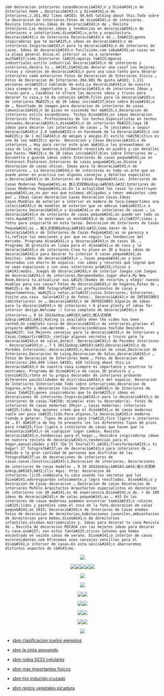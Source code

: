 
```
sbm decoracion interiores casasDecoraci&#243;n y Dise&#241;o de Interiores Home … Decoraci&#243;n y Dise&#241;o de Interiores.2,161,862 likes &#183; 49,645 talking about this.Todo sobre la decoracion de interiores.Fotos de dise&#241;o de interiores. Revista Interiores.Ideas de decoraci&#243;n de … Revista Interiores.Las mejores ideas y tendencias en decoraci&#243;n de interiores e interiorismo,dise&#241;o,arte y arquitectura. Decoraci&#243;n de Interiores Decoraci&#243;n de … Im&#225;genes inspiradoras que te dar&#225;n ideas en decoraci&#243;n de interiores.Inspiraci&#243;n para la decoraci&#243;n de interiores de casas. Ideas de decoraci&#243;n facilisimo.com caba&#241;as casas en la playa general Aviso,el interior os va a sorprender much&#237;simo.Interiores l&#225;mparas l&#225;mparas industriales.estilo industrial Decoraci&#243;n de interiores y exteriores,decora tu … &#191;C&#243;mo decorar una casa? Los mejores trucos y consejos de decoraci&#243;n para una casa tanto para decorar interiores como exteriores Fotos de Decoracion de Interiores Inicio … Fotos de Decoracion de Interiores.264.801 Me gusta &#183; 1.211 personas est&#225;n hablando de esto.La decoraci&#243;n de nuestra casa siempre es importante y. Decoraci&#243;n de interiores Ideas y trucos para … CasaDiez te ofrece las mejores ideas y trucos para decorar tu casa,y te da consejos &#250;tiles para la decoraci&#243;n de interiores M&#225;s de 20 ideas incre&#237;bles sobre Dise&#241;o de … Resultado de imagen para decoracion de interiores de casas Comunicaci&#243;n de pisos en vivienda Ver m&#225;s.Decoracion de interiores estilo escandinavo. Techos Dise&#241;os ideas Decoracion Interiores Fotos. Profesionales de los techos.Especialistas en techos tensados,decoraci&#243;n,dise&#241;o de interiores M&#225;laga 10 ideas para decorar los interiores de casas … Te invitamos a seguir Decoraci&#243;n 2.0 tambi&#233;n en Facebook de la Decoraci&#243;n con m&#225;s de 1 mill&#243;n de amigas y amigos.El estilo r&#250;stico es uno de los m&#225;s aprec. Decoracion y Casas Decoraci&#243;n de interiores … Hoy para cerrar este gran a&#241;o les presentamos un casa de lujo muy moderna,totalmente revestida en piedra y con detalles que hasta. M&#225;s de 20 ideas incre&#237;bles sobre Interiores de … Encuentra y guarda ideas sobre Interiores de casas peque&#241;as en Pinterest.Pinterest.Interiores de casas peque&#241;as.Diseno y decoracion de casas chicas. Ideas para la decoraci&#243;n de interiores … La decoraci&#243;n de interiores es todo un arte que se puede poner en practica con algunos consejos y detalles especiales a.Decoraci&#243;n de Interiores de Casas Peque&#241;as. Interiores de Casas Modernas Peque&#241;as 嵌入式视频&nbsp;&#0183;&#32;Interiores de Casas Modernas Peque&#241;as.En la actualidad las casas lo construyen peque&#241;as,es por eso que estamos obligados a tener ambientes como por … Ideas Casas Decoracion Casas Decoracion Casas.Ideas Casas.Muebles de exterior e interior en madera de teca.Compartimos una colecci&#243;n de muebles de exterior que se adecua tambi&#233;n a interiores Decoraci&#243;n y dise&#241;o de interiores de casas … La decoraci&#243;n de interiores de casas peque&#241;as puede ser todo un reto.Aqu&#237; te mostramos un mont&#243;n de ideas util&#237;simas y fotos para inspirarte en esta tarea. Decoracion de Interiores de Casas Peque&#241;as … 嵌入式视频&nbsp;&#0183;&#32;Como hacer de la Decoraci&#243;n de Interiores de Casas Peque&#241;as se parezca a ti,refleje tus emociones y por que no seguir las tendencias del mercado. Programa dise&#241;o y decoraci&#243;n de casas 3D. … Programa 3D gratuito en linea para el dise&#241;o de casa y la decoraci&#243;n de interiores.Crea tu plano en 3D y busca ideas de decoraci&#243;n para decorar tu interior 5 casas peque&#241;as bonitas: ideas de decoraci&#243;n … Casas peque&#241;as y bien decoradas con ahorro de espacio: con ideas y recursos que logran que se vean espaciosas y con unos interiores pr&#225;cticos y c&#243;modos. Juegos de decoraci&#243;n de interior Juegos.com Juegos de decoraci&#243;n de interiores.Recomendados.Jugar ahora.My New Room.Decora tu.actualizar sus &#225;lbumes de recortes y elegir nuevos muebles para sus casas? Fotos de decoraci&#243;n de hogares,Fotos de … M&#225;s de 30.000 fotograf&#237;as profesionales de casas y departamentos; m&#225;s notas,art&#237;culos.Interiores; Exteriores; Visite una casa ﻿ Galer&#237;a de fotos:. Decoraci&#243;n de INTERIORES (ddinteriores) on … Decoraci&#243;n de INTERIORES Espacio de ideas para la decoraci&#243;n de interiores • A place plenty of ideas for interior design.Welcome :) Curso completo de decoraci&#243;n de interiores.… 9 14 2013&nbsp;&#0183;&#32;嵌入式视频&nbsp;&#0183;&#32;Rating is available when the video has been rented.Un completo curso de decoraci&#243;n de interiores,gracias al proyecto ARQHYS.com.Aprende … decoraciondecasa YouTube Descubre Aqu&#237; los Mejores consejos para la decoraci&#243;n de Interiores y Casas.Compartir&#233; contigo algunos secretos y trucos para la decoraci&#243;n de salas,dormit. Decoraci&#243;n de Paredes Interiores ~ Decoraci&#243;n … 7 5 2011&nbsp;&#0183;&#32;Decoraci&#243;n de Paredes Interiores:.decoraci&#243;n,decoracion de casas,Decoracion de Interiores,Decoracion de Lving,Decoracion de Salas,decoraci&#243;n … Fotos de Decoracion de Interiores Home … Fotos de Decoracion de Interiores.264,849 likes &#183; 428 talking about this.La decoraci&#243;n de nuestra casa siempre es importante y nosotros te mostramos. Programa de dise&#241;o de casas 3D gratuito y … Convi&#233;rtete en tu propio decorador de interiores probando diferentes posibilidades de distribuci&#243;n del espacio. Decoracion de Interiores Interiorismo Todo sobre interiorismo,decoracion de hogares,arte y decoracion Cocinas Decoraci&#243;n de Interiores de Casas Im&#225;genes inspiradoras que te dar&#225;n ideas en decoraciones de interiores.Inspiraci&#243;n para la decoraci&#243;n de interiores de casas.T&#250; mismo(a) eres tu decorador(a). Fotos de interiores de casas modernas IMujer … Casas modernas: interiores c&#225;lidos Hay quienes creen que el dise&#241;o de casas modernas suele ser poco c&#225;lido.Para algunos,la decoraci&#243;n moderna tiende a generar. Tipos de pisos para tr&#225;fico ligero o interiores de … El d&#237;a de hoy te presento los los diferentes Tipos de pisos para tr&#225;fico ligero o interiores de casas que hacen que la presentaci&#243;n de cualquier lugar cambie. Revista decoraci&#243;n,tendencias para el hogar,… Descubre inspiradoras ideas en nuestra revista de decoraci&#243;n,tendencias para el hogar,manualidades y DIY (Do It Yourself).&#161;Transformar&#225;s tu hogar! 27 fotograf&#237;as de decoraci&#243;n para interiores de … Debido a la gran cantidad de personas que disfrutan de las fotograf&#237;as de decoraciones de interiores de casas.casas,Construcci&#243;n,Decoracion de interiores. Decoraciones de interiores de casas modelos … 9 10 2012&nbsp;&#0183;&#32;嵌入式视频&nbsp;&#0183;&#32;Clic Aqui: http: decoracion de interiores.lir25.comDecora tu casa usando los secretos que los dise&#241;adoresguardan celosamente,y logra resultados. Dise&#241;o y Decoracion de Casas decoracion … Decoracion de casas Decoracion de interiores Mufelo Arquitectos Arquitectos especialistas en decoracion de interiores con 30 a&#241;os de experiencia.Dise&#241;o de. + de 100 ideas de decoraci&#243;n de salas peque&#241;as … #33 En los interiores de casas modernas podemos encontrar tambi&#233;n colores c&#225;lidos y pasteles como el rosa de la foto.decoracion de salas peque&#241;as 2015; Decoraci&#243;n de Interiores de Casas enemos Fotos de decoracion de dormitorios,habitaciones juveniles,ambientacion de dormitorios para bebes,dise&#241;o de dormitorios infantiles,alcobas matrimoniales y. Ideas para decorar tu casa Revista de … Revista de decoracion MICASA con las mejores ideas para decorar tu casa.as&#237; son estos fant&#225;sticos salones que hemos encontrado en veinte casas de verano. Dise&#241;o interior de casas euroresidentes.com Ofrecemos unos consejos sencillos para el dise&#241;o interior de casas.En esta secci&#243;n abarcaremos distintos aspectos de c&#243;mo. 
```

<div align="center">

<a href="https://es-crusher.shibang-china.com/github&k=sbm+decoracion+interiores+casas"><img src="https://static.shibang-china.com/es/crusher/logo.jpg"></a>

<a href="https://es-crusher.shibang-china.com/github&k=sbm+decoracion+interiores+casas"><img src="https://static.shibang-china.com/es/crusher/index.jpg"></a><a href="https://es-crusher.shibang-china.com/material.htmlgithub&k=sbm+decoracion+interiores+casas"><img src="https://static.shibang-china.com/es/crusher/material.jpg"></a><a href="https://es-crusher.shibang-china.com/application.htmlgithub&k=sbm+decoracion+interiores+casas"><img src="https://static.shibang-china.com/es/crusher/application.jpg"></a><a href="https://es-crusher.shibang-china.com/aboutus.htmlgithub&k=sbm+decoracion+interiores+casas"><img src="https://static.shibang-china.com/es/crusher/aboutus.jpg"></a><a href="https://es-crusher.shibang-china.com/contact.htmlgithub&k=sbm+decoracion+interiores+casas"><img src="https://static.shibang-china.com/es/crusher/contact.jpg"></a>

<a href="https://es-crusher.shibang-china.com/github&k=sbm+decoracion+interiores+casas"><img src="https://static.shibang-china.com/es/crusher/banner.jpg"></a>

<a href="https://swt.shibang-china.com/github&k=sbm+decoracion+interiores+casas"><img src="https://static.shibang-china.com/es/crusher/text.jpg"></a>

<a href="https://swt.shibang-china.com/github&k=sbm+decoracion+interiores+casas"><img src="https://static.shibang-china.com/es/crusher/chat.jpg"></a><a href="https://es-crusher.shibang-china.com/contact.htmlgithub&k=sbm+decoracion+interiores+casas"><img src="https://static.shibang-china.com/es/crusher/message.jpg"></a>

<a href="https://es-crusher.shibang-china.com/products/pe.htmlgithub&k=sbm+decoracion+interiores+casas"><img src="https://static.shibang-china.com/es/crusher/pe.jpg"></a><a href="https://es-crusher.shibang-china.com/products/pf.htmlgithub&k=sbm+decoracion+interiores+casas"><img src="https://static.shibang-china.com/es/crusher/pf.jpg"></a>

<a href="https://es-crusher.shibang-china.com/products/hpt.htmlgithub&k=sbm+decoracion+interiores+casas"><img src="https://static.shibang-china.com/es/crusher/hpt.jpg"></a><a href="https://es-crusher.shibang-china.com/products/vsi.htmlgithub&k=sbm+decoracion+interiores+casas"><img src="https://static.shibang-china.com/es/crusher/vsi.jpg"></a>

<a href="https://es-crusher.shibang-china.com/products/klv.htmlgithub&k=sbm+decoracion+interiores+casas"><img src="https://static.shibang-china.com/es/crusher/klv.jpg"></a><a href="https://es-crusher.shibang-china.com/products/portable.htmlgithub&k=sbm+decoracion+interiores+casas"><img src="https://static.shibang-china.com/es/crusher/portable.jpg"></a>

<a href="https://swt.shibang-china.com/github&k=sbm+decoracion+interiores+casas"><img src="https://static.shibang-china.com/es/crusher/case.jpg"></a>

</div>


* [sbm clasificacion suelos ejemplos](sbm%20clasificacion%20suelos%20ejemplos.md)

* [sbm la cinta apoyando](sbm%20la%20cinta%20apoyando.md)

* [sbm nokia 5233 celulares](sbm%20nokia%205233%20celulares.md)

* [sbm mas importantes fisicos](sbm%20mas%20importantes%20fisicos.md)

* [sbm tiro inducido cruzado](sbm%20tiro%20inducido%20cruzado.md)

* [sbm restos vegetales picadora](sbm%20restos%20vegetales%20picadora.md)